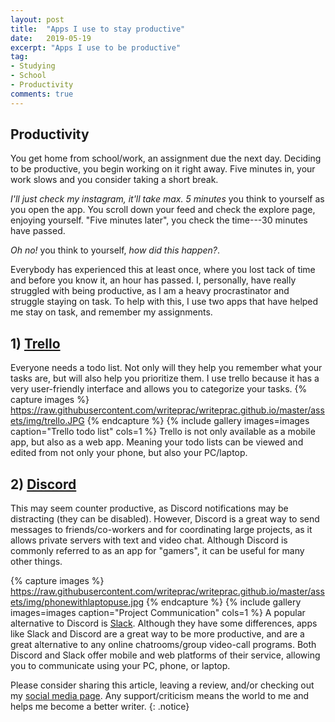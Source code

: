 ```yaml
---
layout: post
title:  "Apps I use to stay productive"
date:   2019-05-19
excerpt: "Apps I use to be productive"
tag:
- Studying
- School
- Productivity
comments: true
---
```


## Productivity

   You get home from school/work, an assignment due the next day. Deciding to be productive, you begin working on it right away. Five minutes in, your work slows and you consider taking a short break.
   
*I'll just check my instagram, it'll take max. 5 minutes* you think to yourself as you open the app. You scroll down your feed and check the explore page, enjoying yourself. "Five minutes later", you check the time---30 minutes have passed. 

*Oh no!* you think to yourself, *how did this happen?*.

   Everybody has experienced this at least once, where you lost tack of time and before you know it, an hour has passed. I, personally, have really struggled with being productive, as I am a heavy procrastinator and struggle staying on task. To help with this, I use two apps that have helped me stay on task, and remember my assignments.
    
## 1) [Trello](https://trello.com/en)

   Everyone needs a todo list. Not only will they help you remember what your tasks are, but will also help you prioritize them. I use trello because it has a very user-friendly interface and allows you to categorize your tasks.
{% capture images %}
    https://raw.githubusercontent.com/writeprac/writeprac.github.io/master/assets/img/trello.JPG
{% endcapture %}
{% include gallery images=images caption="Trello todo list" cols=1 %}
  Trello is not only available as a mobile app, but also as a web app. Meaning your todo lists can be viewed and edited from not only your phone, but also your PC/laptop.
    
## 2) [Discord](https://https://discordapp.com/)

   This may seem counter productive, as Discord notifications may be distracting (they can be disabled). However, Discord is a great way to send messages to friends/co-workers and for coordinating large projects, as it allows private servers with text and video chat. Although Discord is commonly referred to as an app for "gamers", it can be useful for many other things.
    

{% capture images %}
    https://raw.githubusercontent.com/writeprac/writeprac.github.io/master/assets/img/phonewithlaptopuse.jpg
{% endcapture %}
{% include gallery images=images caption="Project Communication" cols=1 %}
   A popular alternative to Discord is [Slack](https://slack.com). Although they have some differences, apps like Slack and Discord are a great way to be more productive, and are a great alternative to any online chatrooms/group video-call programs. Both Discord and Slack offer mobile and web platforms of their service, allowing you to communicate using your PC, phone, or laptop.
    
Please consider sharing this article, leaving a review, and/or checking out my [social media page](https://www.instagram.com/writeprac/). Any support/criticism means the world to me and helps me become a better writer.
{: .notice}
